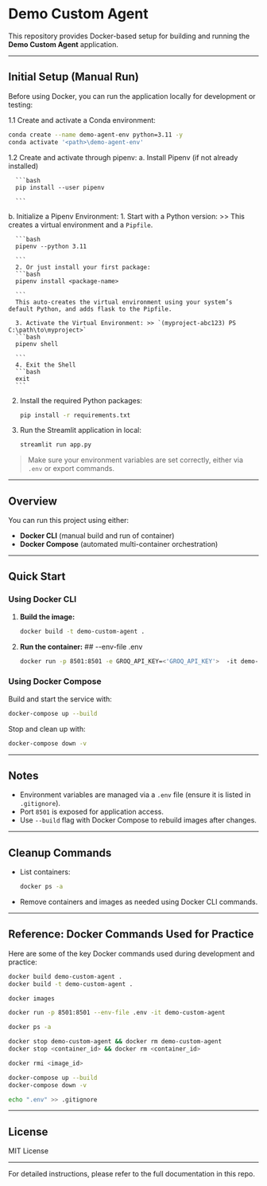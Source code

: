 
# Demo Custom Agent

This repository provides Docker-based setup for building and running the **Demo Custom Agent** application.

---

## Initial Setup (Manual Run)

Before using Docker, you can run the application locally for development or testing:

1.1 Create and activate a Conda environment:

   ```bash
   conda create --name demo-agent-env python=3.11 -y
   conda activate '<path>\demo-agent-env'
   
   ```

1.2 Create and activate through pipenv:
   a. Install Pipenv (if not already installed)

      ```bash
      pip install --user pipenv
      
      ```
   b. Initialize a Pipenv Environment:
      1. Start with a Python version: >> This creates a virtual environment and a `Pipfile`.
   
      ```bash
      pipenv --python 3.11
      
      ```
      2. Or just install your first package:
      ```bash
      pipenv install <package-name>
      
      ```
      This auto-creates the virtual environment using your system’s default Python, and adds flask to the Pipfile.

      3. Activate the Virtual Environment: >> `(myproject-abc123) PS C:\path\to\myproject>`
      ```bash
      pipenv shell
      
      ```
      4. Exit the Shell
      ```bash
      exit
      ```

2. Install the required Python packages:

   ```bash
   pip install -r requirements.txt
   ```

3. Run the Streamlit application in local:

   ```bash
   streamlit run app.py
   ```

> Make sure your environment variables are set correctly, either via `.env` or export commands.

---

## Overview

You can run this project using either:

- **Docker CLI** (manual build and run of container)  
- **Docker Compose** (automated multi-container orchestration)

---

## Quick Start

### Using Docker CLI

1. **Build the image:**

   ```bash
   docker build -t demo-custom-agent .
   ```

2. **Run the container:**  ## --env-file .env 

   ```bash
   docker run -p 8501:8501 -e GROQ_API_KEY=<'GROQ_API_KEY'>  -it demo-custom-agent:latest_build
   ```

### Using Docker Compose

Build and start the service with:

```bash
docker-compose up --build
```

Stop and clean up with:

```bash
docker-compose down -v
```

---

## Notes

- Environment variables are managed via a `.env` file (ensure it is listed in `.gitignore`).
- Port `8501` is exposed for application access.
- Use `--build` flag with Docker Compose to rebuild images after changes.

---

## Cleanup Commands

- List containers:

  ```bash
  docker ps -a
  ```

- Remove containers and images as needed using Docker CLI commands.

---

## Reference: Docker Commands Used for Practice

Here are some of the key Docker commands used during development and practice:

```bash
docker build demo-custom-agent .
docker build -t demo-custom-agent .

docker images

docker run -p 8501:8501 --env-file .env -it demo-custom-agent

docker ps -a

docker stop demo-custom-agent && docker rm demo-custom-agent
docker stop <container_id> && docker rm <container_id>

docker rmi <image_id>

docker-compose up --build
docker-compose down -v

echo ".env" >> .gitignore
```

---

## License

MIT License

---

For detailed instructions, please refer to the full documentation in this repo.
